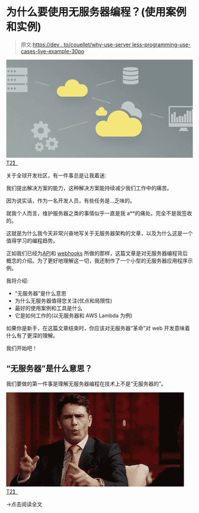 # 为什么要使用无服务器编程？(使用案例和实例)

> 原文:[https://dev . to/couellet/why-use-server less-programming-use-cases-live-example-30po](https://dev.to/couellet/why-use-serverless-programming-use-cases-live-example-30po)

[![A Serverless Function Example: Why & How to Get Started](img/aa142f37d4e1ef61be6783d184f4af2b.png)T2】](https://res.cloudinary.com/practicaldev/image/fetch/s--cMM-TOtd--/c_limit%2Cf_auto%2Cfl_progressive%2Cq_auto%2Cw_880/https://snipcart.com/media/204683/serverless-og.jpg)

关于全球开发社区，有一件事总是让我着迷:

我们提出解决方案的能力，这种解决方案能持续减少我们工作中的痛苦。

因为说实话，作为一名开发人员，有些任务是…乏味的。

就我个人而言，维护服务器之类的事情似乎一直是我 a**的痛处。完全不是我签收的。

这就是为什么我今天非常兴奋地写关于无服务器架构的文章，以及为什么这是一个值得学习的编程趋势。

正如我们已经为[API](https://snipcart.com/blog/apis-integration-usage-benefits)和 [webhooks](https://snipcart.com/blog/what-are-webhooks-explained-example) 所做的那样，这篇文章是对无服务器编程背后概念的介绍。为了更好地理解这一切，我还制作了一个小型的无服务器应用程序示例。

我将介绍:

*   “无服务器”是什么意思
*   为什么无服务器值得您关注(优点和局限性)
*   最好的使用案例和工具是什么
*   它是如何工作的(以无服务器和 AWS Lambda 为例)

如果你是新手，在这篇文章结束时，你应该对无服务器“革命”对 web 开发意味着什么有了更深的理解。

我们开始吧！

## [](#what-does-serverless-mean)“无服务器”是什么意思？

我们要做的第一件事是理解无服务器编程在技术上不是“无服务器的”。

[![what?](img/898ef616fd4a08577fe63ba43ea4de7c.png)T2】](https://i.giphy.com/media/CDJo4EgHwbaPS/giphy-downsized.gif)

→点击阅读全文